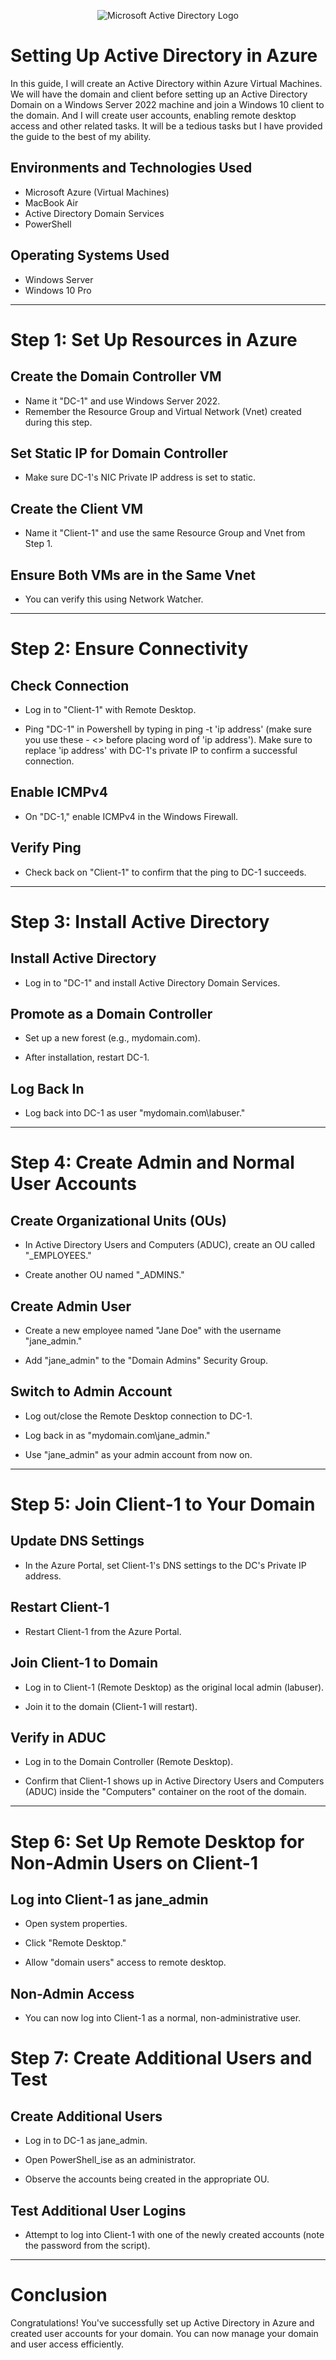 
<p align="center">
<img src="https://i.imgur.com/pU5A58S.png" alt="Microsoft Active Directory Logo"/>
</p>

<h1>Setting Up Active Directory in Azure</h1>
<p>In this guide, I will create an Active Directory within Azure Virtual Machines. We will have the domain and client before setting up an Active Directory Domain on a Windows Server 2022 machine and join a Windows 10 client to the domain. And I will create user accounts, enabling remote desktop access and other related tasks. It will be a tedious tasks but I have provided the guide to the best of my ability.</p>

<h2>Environments and Technologies Used</h2>

- Microsoft Azure (Virtual Machines)
- MacBook Air
- Active Directory Domain Services
- PowerShell

<h2>Operating Systems Used </h2>

- Windows Server
- Windows 10 Pro

-----

# Step 1: Set Up Resources in Azure</h1>

## Create the Domain Controller VM</h2>

- Name it "DC-1" and use Windows Server 2022.
- Remember the Resource Group and Virtual Network (Vnet) created during this step.

## Set Static IP for Domain Controller

- Make sure DC-1's NIC Private IP address is set to static.

## Create the Client VM

- Name it "Client-1" and use the same Resource Group and Vnet from Step 1.

## Ensure Both VMs are in the Same Vnet

- You can verify this using Network Watcher.

-----

# Step 2: Ensure Connectivity

## Check Connection

- Log in to "Client-1" with Remote Desktop.

- Ping "DC-1" in Powershell by typing in ping -t 'ip address' (make sure you use these - <> before placing word of 'ip address'). Make sure to replace 'ip address' with DC-1's private IP to confirm a successful connection.

## Enable ICMPv4

- On "DC-1," enable ICMPv4 in the Windows Firewall.

## Verify Ping

- Check back on "Client-1" to confirm that the ping to DC-1 succeeds.

-----

# Step 3: Install Active Directory

## Install Active Directory

- Log in to "DC-1" and install Active Directory Domain Services.

## Promote as a Domain Controller

- Set up a new forest (e.g., mydomain.com).

- After installation, restart DC-1.

## Log Back In

- Log back into DC-1 as user "mydomain.com\labuser."

-----

# Step 4: Create Admin and Normal User Accounts

## Create Organizational Units (OUs)

- In Active Directory Users and Computers (ADUC), create an OU called "_EMPLOYEES."

- Create another OU named "_ADMINS."

## Create Admin User

- Create a new employee named "Jane Doe" with the username "jane_admin."

- Add "jane_admin" to the "Domain Admins" Security Group.

## Switch to Admin Account

- Log out/close the Remote Desktop connection to DC-1.

- Log back in as "mydomain.com\jane_admin."

- Use "jane_admin" as your admin account from now on.

-----

# Step 5: Join Client-1 to Your Domain

## Update DNS Settings

- In the Azure Portal, set Client-1's DNS settings to the DC's Private IP address.

## Restart Client-1

- Restart Client-1 from the Azure Portal.

## Join Client-1 to Domain

- Log in to Client-1 (Remote Desktop) as the original local admin (labuser).

- Join it to the domain (Client-1 will restart).

## Verify in ADUC

- Log in to the Domain Controller (Remote Desktop).

- Confirm that Client-1 shows up in Active Directory Users and Computers (ADUC) inside the "Computers" container on the root of the domain.

-----

# Step 6: Set Up Remote Desktop for Non-Admin Users on Client-1

## Log into Client-1 as jane_admin

- Open system properties.

- Click "Remote Desktop."

- Allow "domain users" access to remote desktop.

## Non-Admin Access

- You can now log into Client-1 as a normal, non-administrative user.

# Step 7: Create Additional Users and Test

## Create Additional Users

- Log in to DC-1 as jane_admin.

- Open PowerShell_ise as an administrator.


- Observe the accounts being created in the appropriate OU.

## Test Additional User Logins

- Attempt to log into Client-1 with one of the newly created accounts (note the password from the script).

-----

# Conclusion
Congratulations! You've successfully set up Active Directory in Azure and created user accounts for your domain. You can now manage your domain and user access efficiently.
